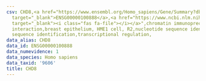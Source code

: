 ```yaml
---
csv: CHD8,<a href="https://www.ensembl.org/Homo_sapiens/Gene/Summary?db=core;g=ENSG00000100888"
  target="_blank">ENSG00000100888</a>,<a href="https://www.ncbi.nlm.nih.gov/pubmed/22863008"
  target="_blank"><i class="fas fa-file"></i></a>",chromatin immunoprecipitation assay,direct
  interaction,breast epithelium, HME1 cell, R2,nucleotide sequence identification,nucleotide
  sequence identification,transcriptional regulation,
data_alias: CHD8
data_id: ENSG00000100888
data_numevidence: 1
data_species: Homo sapiens
data_taxid: '9606'
title: CHD8
---
```

